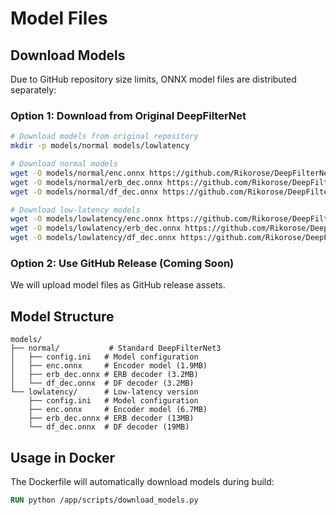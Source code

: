 # Model Files

## Download Models

Due to GitHub repository size limits, ONNX model files are distributed separately:

### Option 1: Download from Original DeepFilterNet
```bash
# Download models from original repository  
mkdir -p models/normal models/lowlatency

# Download normal models
wget -O models/normal/enc.onnx https://github.com/Rikorose/DeepFilterNet/releases/download/v0.5.6/DeepFilterNet3_onnx.tar.gz
wget -O models/normal/erb_dec.onnx https://github.com/Rikorose/DeepFilterNet/releases/download/v0.5.6/DeepFilterNet3_onnx.tar.gz  
wget -O models/normal/df_dec.onnx https://github.com/Rikorose/DeepFilterNet/releases/download/v0.5.6/DeepFilterNet3_onnx.tar.gz

# Download low-latency models
wget -O models/lowlatency/enc.onnx https://github.com/Rikorose/DeepFilterNet/releases/download/v0.5.6/DeepFilterNet3_ll_onnx.tar.gz
wget -O models/lowlatency/erb_dec.onnx https://github.com/Rikorose/DeepFilterNet/releases/download/v0.5.6/DeepFilterNet3_ll_onnx.tar.gz
wget -O models/lowlatency/df_dec.onnx https://github.com/Rikorose/DeepFilterNet/releases/download/v0.5.6/DeepFilterNet3_ll_onnx.tar.gz
```

### Option 2: Use GitHub Release (Coming Soon)
We will upload model files as GitHub release assets.

## Model Structure
```
models/
├── normal/           # Standard DeepFilterNet3 
│   ├── config.ini   # Model configuration
│   ├── enc.onnx     # Encoder model (1.9MB)
│   ├── erb_dec.onnx # ERB decoder (3.2MB)  
│   └── df_dec.onnx  # DF decoder (3.2MB)
└── lowlatency/      # Low-latency version
    ├── config.ini   # Model configuration
    ├── enc.onnx     # Encoder model (6.7MB)
    ├── erb_dec.onnx # ERB decoder (13MB)
    └── df_dec.onnx  # DF decoder (19MB)
```

## Usage in Docker
The Dockerfile will automatically download models during build:

```dockerfile
RUN python /app/scripts/download_models.py
```